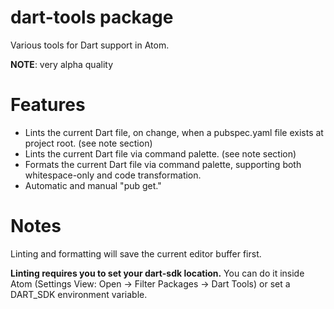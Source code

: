 # dart-tools package

Various tools for Dart support in Atom.

**NOTE**: very alpha quality

Features
========

* Lints the current Dart file, on change, when a pubspec.yaml file exists
at project root. (see note section)
* Lints the current Dart file via command palette. (see note section)
* Formats the current Dart file via command palette, supporting both whitespace-only
and code transformation.
* Automatic and manual "pub get."

Notes
=====

Linting and formatting will save the current editor buffer first.

**Linting requires you to set your dart-sdk location.** You can do it inside Atom
(Settings View: Open -> Filter Packages -> Dart Tools) or set a DART_SDK
environment variable.
